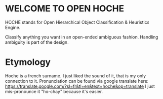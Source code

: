 # WELCOME TO OPEN HOCHE
HOCHE stands for Open Hierarchical Object Classification & Heuristics Engine. 

Classify anything you want in an open-ended ambiguous fashion. Handling ambiguity is part of the design.

# Etymology

Hoche is a french surname. I just liked the sound of it, that is my only connection to it.
Pronunciation can be found via google translate here: https://translate.google.com/?sl=fr&tl=en&text=hoche&op=translate
I just mis-pronounce it "ho-chay" because it's easier.

